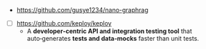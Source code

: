 * https://github.com/gusye1234/nano-graphrag
* [ ] https://github.com/keploy/keploy
	* A **developer‑centric API and integration testing tool** that auto‑generates **tests and data‑mocks** faster than unit tests.
